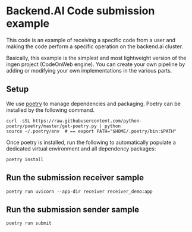 # Backend.AI Code submission example

This code is an example of receiving a specific code from a user and making the code perform a specific operation on the backend.ai cluster.

Basically, this example is the simplest and most lightweight version of the ingen project (CodeOnWeb engine). 
You can create your own pipeline by adding or modifying your own implementations in the various parts.


## Setup

We use [poetry](https://github.com/python-poetry/poetry) to manage dependencies and packaging.
Poetry can be installed by the following command.

```shell
curl -sSL https://raw.githubusercontent.com/python-poetry/poetry/master/get-poetry.py | python
source ~/.poetry/env  # == export PATH="$HOME/.poetry/bin:$PATH"
```

Once poetry is installed, run the following to automatically populate a dedicated virtual
environment and all dependency packages:

```shell
poetry install
```


## Run the submission receiver sample

```shell
poetry run uvicorn --app-dir receiver receiver_demo:app
```


## Run the submission sender sample

```shell
poetry run submit
```
